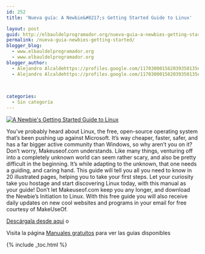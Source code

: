 ```yaml
---
id: 252
title: 'Nueva guía: A Newbie&#8217;s Getting Started Guide to Linux'

layout: post
guid: http://elbauldelprogramador.org/nueva-guia-a-newbies-getting-started-guide-to-linux/
permalink: /nueva-guia-newbies-getting-started/
blogger_blog:
  - www.elbauldelprogramador.org
  - www.elbauldelprogramador.org
blogger_author:
  - Alejandro Alcaldehttps://profiles.google.com/117030001562039350135noreply@blogger.com
  - Alejandro Alcaldehttps://profiles.google.com/117030001562039350135noreply@blogger.com

  
  
categories:
  - Sin categoría
---
```

[![A Newbie's Getting Started Guide to Linux][1]][2]

You&#8217;ve probably heard about Linux, the free, open-source operating system that&#8217;s been pushing up against Microsoft. It&#8217;s way cheaper, faster, safer, and has a far bigger active community than Windows, so why aren&#8217;t you on it? Don&#8217;t worry, Makeuseof.com understands. Like many things, venturing off into a completely unknown world can seem rather scary, and also be pretty difficult in the beginning. It&#8217;s while adapting to the unknown, that one needs a guiding, and caring hand. This guide will tell you all you need to know in 20 illustrated pages, helping you to take your first steps. Let your curiosity take you hostage and start discovering Linux today, with this manual as your guide! Don&#8217;t let Makeuseof.com keep you any longer, and download the Newbie&#8217;s Initiation to Linux. With this free guide you will also receive daily updates on new cool websites and programs in your email for free courtesy of MakeUseOf.

<a target="_blank" href="http://elbauldelprogramador.tradepub.com/c/pubRD.mpl?sr=oc&_t=oc:&pc=w_make07/prgm.cgi" class="descargar">Descárgala desde aqui</a> o

Visita la página [Manuales gratuitos][3] para ver las guías disponibles



 [1]:  http://img.tradepub.com/free/w_make07/images/w_make07c.gif "A Newbie's Getting Started Guide to Linux"
 [2]: http://elbauldelprogramador.tradepub.com/c/pubRD.mpl?sr=oc&_t=oc:&pc=w_make07/prgm.cgi
 [3]: http://bashyc.blogspot.com/p/guias-gratuitas.html

{% include _toc.html %}
